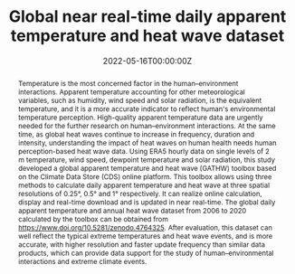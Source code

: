 ---
title: "Global near real-time daily apparent temperature and heat wave dataset"
authors:
- admin
- Yaping Yang
- Xiaona Chen
- Xiafang Yue
- Yangxiaoyue Liu
- Ying Xin
author_notes:
- "Equal contribution"
- "Equal contribution"
date: "2022-05-16T00:00:00Z"
doi: "https://doi.org/10.1002/gdj3.155"

# Schedule page publish date (NOT publication's date).
publishDate: "2022-05-18T00:00:00Z"

# Publication type.
# Accepts a single type but formatted as a YAML list (for Hugo requirements).
# Enter a publication type from the CSL standard.
publication_types: ["article-journal"]

# Publication name and optional abbreviated publication name.
publication: "*Geoscience Data Journal*"
publication_short: ""

abstract: 'Temperature is the most concerned factor in the human–environment interactions. Apparent temperature accounting for other meteorological variables, such as humidity, wind speed and solar radiation, is the equivalent temperature, and it is a more accurate indicator to reflect human''s environmental temperature perception. High-quality apparent temperature data are urgently needed for the further research on human–environment interactions. At the same time, as global heat waves continue to increase in frequency, duration and intensity, understanding the impact of heat waves on human health needs human perception-based heat wave data. Using ERA5 hourly data on single levels of 2 m temperature, wind speed, dewpoint temperature and solar radiation, this study developed a global apparent temperature and heat wave (GATHW) toolbox based on the Climate Data Store (CDS) online platform. This toolbox allows using three methods to calculate daily apparent temperature and heat wave at three spatial resolutions of 0.25°, 0.5° and 1° respectively. It can realize online calculation, display and real-time download and is updated in near real-time. The global daily apparent temperature and annual heat wave dataset from 2006 to 2020 calculated by the toolbox can be obtained from https://www.doi.org/10.5281/zenodo.4764325. After evaluation, this dataset can well reflect the typical extreme temperatures and heat wave events, and is more accurate, with higher resolution and faster update frequency than similar data products, which can provide data support for the study of human–environmental interactions and extreme climate events.'

# Summary. An optional shortened abstract.
summary: 

tags:
- Heat Waves
- Apparent Temperature
- Tool
featured: true

# links:
# - name: ""
#   url: ""
url_pdf: 'uploads/journal-article-202205-heatwave.pdf'
url_code: ''
url_dataset: 'https://www.doi.org/10.5281/zenodo.4764325'
url_poster: ''
url_project: ''
url_slides: ''
url_source: ''
url_video: ''

# Featured image
# To use, add an image named `featured.jpg/png` to your page's folder. 
image:
  caption: 'Difference between apparent temperature and ambient temperature in the summer of 2020'
  focal_point: ""
  preview_only: false

# Associated Projects (optional).
#   Associate this publication with one or more of your projects.
#   Simply enter your project's folder or file name without extension.
#   E.g. `internal-project` references `content/project/internal-project/index.md`.
#   Otherwise, set `projects: []`.
projects: []

# Slides (optional).
#   Associate this publication with Markdown slides.
#   Simply enter your slide deck's filename without extension.
#   E.g. `slides: "example"` references `content/slides/example/index.md`.
#   Otherwise, set `slides: ""`.
slides: example
---